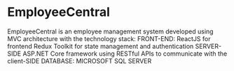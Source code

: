 # EmployeeCentral
EmployeeCentral is an employee management system developed using MVC architecture with the technology stack:
    FRONT-END:
        ReactJS for frontend
        Redux Toolkit for state management and authentication
    SERVER-SIDE
        ASP.NET Core framework using RESTful APIs to communicate with the client-SIDE
    DATABASE:
        MICROSOFT SQL SERVER
